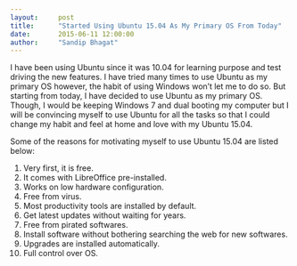 ```yaml
---
layout:     post
title:      "Started Using Ubuntu 15.04 As My Primary OS From Today"
date:       2015-06-11 12:00:00
author:     "Sandip Bhagat"
---
```

I have been using Ubuntu since it was 10.04 for learning purpose and test driving the new features. I have tried many times to use Ubuntu as my primary OS however, the habit of using Windows won’t let me to do so. But starting from today, I have decided to use Ubuntu as my primary OS. Though, I would be keeping Windows 7 and dual booting my computer but I will be convincing myself to use Ubuntu for all the tasks so that I could change my habit and feel at home and love with my Ubuntu 15.04.

Some of the reasons for motivating myself to use Ubuntu 15.04 are listed below:

1. Very first, it is free.
2. It comes with LibreOffice pre-installed.
3. Works on low hardware configuration.
4. Free from virus.
5. Most productivity tools are installed by default.
6. Get latest updates without waiting for years.
7. Free from pirated softwares.
8. Install software without bothering searching the web for new softwares.
9. Upgrades are installed automatically.
10. Full control over OS.

